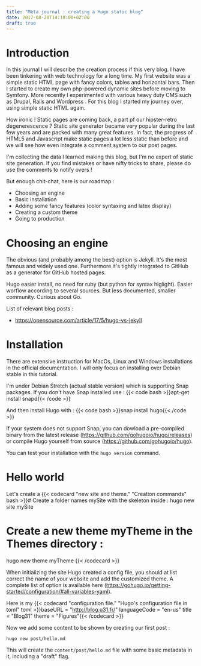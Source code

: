```yaml
---
title: "Meta journal : creating a Hugo static blog"
date: 2017-08-20T14:18:00+02:00
draft: true
---
```

# Introduction
In this journal I will describe the creation process if this very blog. I have been tinkering with web technology for a long time. My first website was a simple static HTML page with fancy colors, tables and horizontal bars. Then I started to create  my own php-powered dynamic sites before moving to Symfony. More recently I experimented with various heavy duty CMS such as Drupal, Rails and Wordpress . For this blog I started my journey over, using simple static HTML again.

How ironic ! Static pages are coming back, a part pf our hipster-retro degenerescence ? Static site generator became very popular during the last few years and are packed with many great features. In fact, the progress of HTML5 and Javascript make static pages a lot less static than before and we will see how even integrate a comment system to our post pages.

I'm collecting the data I learned making this blog, but I'm no expert of static site generation. If you find mistakes or have nifty tricks to share, please do use the comments to notify overs !

But enough chit-chat, here is our roadmap :

* Choosing an engine
* Basic installation
* Adding some fancy features (color syntaxing and latex display)
* Creating a custom theme
* Going to production

# Choosing an engine
The obvious (and probably among the best) option is Jekyll. It's the most famous and widely used one. Furthermore it's tightly integrated to GitHub as a generator for GitHub hosted pages.

Hugo easier install, no need for ruby (but python for syntax higlight). Easier worflow according to several sources. But less documented, smaller community. Curious about Go.

List of relevant blog posts :

* https://opensource.com/article/17/5/hugo-vs-jekyll

# Installation

There are extensive instruction for MacOs, Linux and Windows installations in the official documentation. I will only focus on installing over Debian stable in this tutorial.

I'm under Debian Stretch (actual stable version) which is supporting Snap packages. If you don't have Snap installed use :
{{< code bash >}}apt-get install snapd{{< /code >}}

And then install Hugo with :
{{< code bash >}}snap install hugo{{< /code >}}

If your system does not support Snap, you can dowload a pre-compiled binary from the latest release (https://github.com/gohugoio/hugo/releases) or compile Hugo yourself from source (https://github.com/gohugoio/hugo).

You can test your installation with the `hugo version` command.

# Hello world

Let's create a {{< codecard "new site and theme." "Creation commands" bash >}}# Create a folder names mySite with the skeleton inside :
hugo new site mySite
# Create a new theme myTheme in the Themes directory :
hugo new theme myTheme
{{< /codecard >}}

When initializing the site Hugo created a config file, you should at list correct the name of your website and add the customized theme. A complete list of option is available here (https://gohugo.io/getting-started/configuration/#all-variables-yaml).

Here is my {{< codecard "configuration file." "Hugo's configuration file in toml" toml >}}baseURL = "http://blog.u31.fr/"
languageCode = "en-us"
title = "Blog31"
theme = "Figures"{{< /codecard >}}



Now we add some content to be shown by creating our first post :

    hugo new post/hello.md

This will create the `content/post/hello.md` file with some basic metadata in it, including a "draft" flag.
